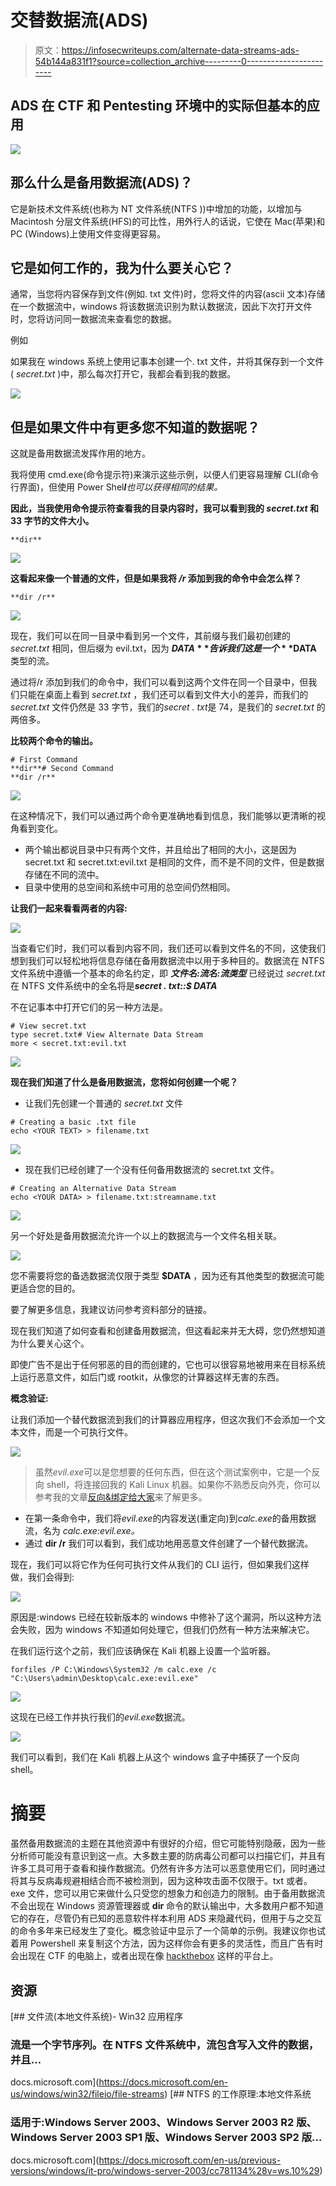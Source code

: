 # 交替数据流(ADS)

> 原文：<https://infosecwriteups.com/alternate-data-streams-ads-54b144a831f1?source=collection_archive---------0----------------------->

## ADS 在 CTF 和 Pentesting 环境中的实际但基本的应用

![](img/e30ac629994429de9b8553e484f701ef.png)

## 那么什么是备用数据流(ADS)？

它是新技术文件系统(也称为 NT 文件系统(NTFS ))中增加的功能，以增加与 Macintosh 分层文件系统(HFS)的可比性，用外行人的话说，它使在 Mac(苹果)和 PC (Windows)上使用文件变得更容易。

## 它是如何工作的，我为什么要关心它？

通常，当您将内容保存到文件(例如. txt 文件)时，您将文件的内容(ascii 文本)存储在一个数据流中，windows 将该数据流识别为默认数据流，因此下次打开文件时，您将访问同一数据流来查看您的数据。

例如

如果我在 windows 系统上使用记事本创建一个. txt 文件，并将其保存到一个文件( *secret.txt* )中，那么每次打开它，我都会看到我的数据。

![](img/dbcaac4946f591770453035288a8a5a9.png)

## 但是如果文件中有更多您不知道的数据呢？

这就是备用数据流发挥作用的地方。

我将使用 cmd.exe(命令提示符)来演示这些示例，以便人们更容易理解 CLI(命令行界面)，但使用 Power Shel***l****也可以获得相同的结果。*

**因此，当我使用命令提示符查看我的目录内容时，我可以看到我的 *secret.txt* 和 33 字节的文件大小。**

```
**dir**
```

![](img/3a51e899f0431cbca2426f46253cfe65.png)

**这看起来像一个普通的文件，但是如果我将 */r* 添加到我的命令中会怎么样？**

```
**dir /r** 
```

![](img/e6db7549ddb02831ef3b3656984bb49e.png)

现在，我们可以在同一目录中看到另一个文件，其前缀与我们最初创建的 *secret.txt* 相同，但后缀为 evil.txt，因为 **$DATA** 告诉我们这是一个 **$DATA** 类型的流。

通过将/r 添加到我们的命令中，我们可以看到这两个文件在同一个目录中，但我们只能在桌面上看到 *secret.txt* ，我们还可以看到文件大小的差异，而我们的 *secret.txt* 文件仍然是 33 字节，我们的*secret . txt*是 74，是我们的 *secret.txt* 的两倍多。

**比较两个命令的输出。**

```
# First Command
**dir**# Second Command
**dir /r**
```

![](img/3e55eab5a357d33af7ac1d4fc13e08da.png)

在这种情况下，我们可以通过两个命令更准确地看到信息，我们能够以更清晰的视角看到变化。

*   两个输出都说目录中只有两个文件，并且给出了相同的大小，这是因为 secret.txt 和 secret.txt:evil.txt 是相同的文件，而不是不同的文件，但是数据存储在不同的流中。
*   目录中使用的总空间和系统中可用的总空间仍然相同。

**让我们一起来看看两者的内容:**

![](img/e97b72954a02bbef6d2678161ef58f51.png)

当查看它们时，我们可以看到内容不同，我们还可以看到文件名的不同，这使我们想到我们可以轻松地将信息存储在备用数据流中以用于多种目的。数据流在 NTFS 文件系统中遵循一个基本的命名约定，即 ***文件名:流名:流类型*** 已经说过 *secret.txt* 在 NTFS 文件系统中的全名将是***secret . txt::$ DATA***

不在记事本中打开它们的另一种方法是。

```
# View secret.txt
type secret.txt# View Alternate Data Stream 
more < secret.txt:evil.txt
```

![](img/135b1740a4fdc23322090d87586ee110.png)

**现在我们知道了什么是备用数据流，您将如何创建一个呢？**

*   让我们先创建一个普通的 *secret.txt* 文件

```
# Creating a basic .txt file
echo <YOUR TEXT> > filename.txt
```

![](img/ffd830d53ae53b001afe55fa5cf37105.png)

*   现在我们已经创建了一个没有任何备用数据流的 secret.txt 文件。

```
# Creating an Alternative Data Stream 
echo <YOUR DATA> > filename.txt:streamname.txt 
```

![](img/11a8fe4eb1243d320a6272ae022bb94a.png)

另一个好处是备用数据流允许一个以上的数据流与一个文件名相关联。

![](img/5122221ea72c2026a00db6fdeaaa56a7.png)

您不需要将您的备选数据流仅限于类型 **$DATA** ，因为还有其他类型的数据流可能更适合您的目的。

要了解更多信息，我建议访问参考资料部分的链接。

现在我们知道了如何查看和创建备用数据流，但这看起来并无大碍，您仍然想知道为什么要关心这个。

即使广告不是出于任何邪恶的目的而创建的，它也可以很容易地被用来在目标系统上运行恶意文件，如后门或 rootkit，从像您的计算器这样无害的东西。

**概念验证:**

让我们添加一个替代数据流到我们的计算器应用程序，但这次我们不会添加一个文本文件，而是一个可执行文件。

![](img/ce01cc4143fb31d2dabd1117041b3bd0.png)

> 虽然*evil.exe*可以是您想要的任何东西，但在这个测试案例中，它是一个反向 shell，将连接回我的 Kali Linux 机器。如果你不熟悉反向外壳，你可以参考我的文章[反向&绑定给大家](https://medium.com/@Proclus/reverse-bind-shells-for-everyoned-e7507853bf4e)来了解更多。

*   在第一条命令中，我们将*evil.exe*的内容发送(重定向)到*calc.exe*的备用数据流，名为 *calc.exe:evil.exe。*
*   通过 **dir /r** 我们可以看到，我们成功地用恶意文件创建了一个替代数据流。

现在，我们可以将它作为任何可执行文件从我们的 CLI 运行，但如果我们这样做，我们会得到:

![](img/d4095d8f80fcf0a8687facf5a30bf380.png)

原因是:windows 已经在较新版本的 windows 中修补了这个漏洞，所以这种方法会失败，因为 windows 不知道如何处理它，但我们仍然有一种方法来解决它。

在我们运行这个之前，我们应该确保在 Kali 机器上设置一个监听器。

```
forfiles /P C:\Windows\System32 /m calc.exe /c "C:\Users\admin\Desktop\calc.exe:evil.exe"
```

![](img/16a04cec3b7af567d5518ac2942f8ef5.png)

这现在已经工作并执行我们的*evil.exe*数据流。

![](img/85bef0558967ecf5debfcdbfe4634c26.png)

我们可以看到，我们在 Kali 机器上从这个 windows 盒子中捕获了一个反向 shell。

# 摘要

虽然备用数据流的主题在其他资源中有很好的介绍，但它可能特别隐蔽，因为一些分析师可能没有意识到这一点。大多数主要的防病毒公司都可以扫描它们，并且有许多工具可用于查看和操作数据流。仍然有许多方法可以恶意使用它们，同时通过将其与反病毒规避相结合而不被检测到，因为这种攻击面不仅限于。txt 或者。exe 文件，您可以用它来做什么只受您的想象力和创造力的限制。由于备用数据流不会出现在 Windows 资源管理器或 **dir** 命令的默认输出中，大多数用户都不知道它的存在，尽管仍有已知的恶意软件样本利用 ADS 来隐藏代码，但用于与之交互的命令多年来已经发生了变化。概念验证中显示了一个简单的示例。我建议你也试着用 Powershell 来复制这个方法，因为这样你会有更多的灵活性，而且广告有时会出现在 CTF 的电脑上，或者出现在像 [hackthebox](https://www.hackthebox.eu/) 这样的平台上。

## 资源

 [## 文件流(本地文件系统)- Win32 应用程序

### 流是一个字节序列。在 NTFS 文件系统中，流包含写入文件的数据，并且…

docs.microsoft.com](https://docs.microsoft.com/en-us/windows/win32/fileio/file-streams) [](https://docs.microsoft.com/en-us/previous-versions/windows/it-pro/windows-server-2003/cc781134%28v=ws.10%29) [## NTFS 的工作原理:本地文件系统

### 适用于:Windows Server 2003、Windows Server 2003 R2 版、Windows Server 2003 SP1 版、Windows Server 2003 SP2 版…

docs.microsoft.com](https://docs.microsoft.com/en-us/previous-versions/windows/it-pro/windows-server-2003/cc781134%28v=ws.10%29)
